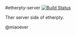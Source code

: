 #etherpty-server
[![Build Status](https://travis-ci.org/miaoever/etherpty-server.svg)](https://travis-ci.org/miaoever/etherpty-server)

Ther server side of etherpty.

@miaoever


